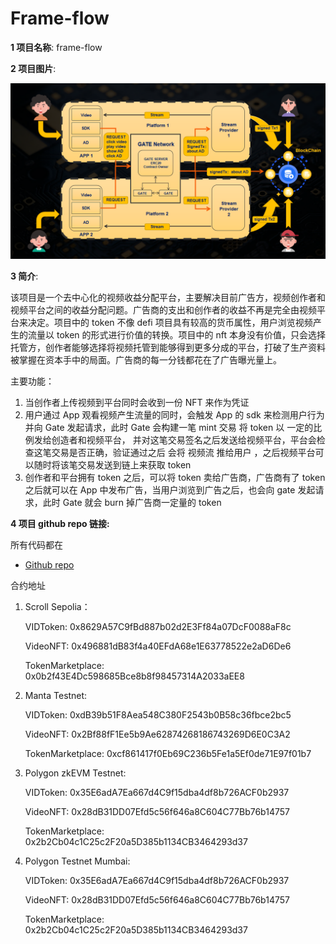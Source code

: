 # Frame-flow

**1 项目名称**: frame-flow

**2 项目图片**:

![img-001](img/Decentralized-Video-revenue-Distribution/img001.png)

**3 简介**:

该项目是一个去中心化的视频收益分配平台，主要解决目前广告方，视频创作者和视频平台之间的收益分配问题。广告商的支出和创作者的收益不再是完全由视频平台来决定。项目中的 token 不像 defi 项目具有较高的货币属性，用户浏览视频产生的流量以 token 的形式进行价值的转换。项目中的 nft 本身没有价值，只会选择托管方，创作者能够选择将视频托管到能够得到更多分成的平台，打破了生产资料被掌握在资本手中的局面。广告商的每一分钱都花在了广告曝光量上。

主要功能：

1. 当创作者上传视频到平台同时会收到一份 NFT 来作为凭证
2. 用户通过 App 观看视频产生流量的同时，会触发 App 的 sdk 来检测用户行为并向 Gate 发起请求，此时 Gate 会构建一笔 mint 交易 将 token 以 一定的比例发给创造者和视频平台， 并对这笔交易签名之后发送给视频平台，平台会检查这笔交易是否正确，验证通过之后 会将 视频流 推给用户 ，之后视频平台可以随时将该笔交易发送到链上来获取 token
3. 创作者和平台拥有 token 之后，可以将 token 卖给广告商，广告商有了 token 之后就可以在 App 中发布广告，当用户浏览到广告之后，也会向 gate 发起请求，此时 Gate 就会 burn 掉广告商一定量的 token

**4 项目 github repo 链接:**

所有代码都在

- [Github repo](https://github.com/frame-flow/frame-flow)

合约地址

1.  Scroll Sepolia：

    VIDToken: 0x8629A57C9fBd887b02d2E3Ff84a07DcF0088aF8c

    VideoNFT: 0x496881dB83f4a40EFdA68e1E63778522e2aD6De6

    TokenMarketplace: 0x0b2f43E4Dc598685Bce8b8f98457314A2033aEE8

2.  Manta Testnet:

    VIDToken: 0xdB39b51F8Aea548C380F2543b0B58c36fbce2bc5

    VideoNFT: 0x2Bf88fF1Ee5b9Ae62874268186743269D6E0C3A2

    TokenMarketplace: 0xcf861417f0Eb69C236b5Fe1a5Ef0de71E97f01b7

3.  Polygon zkEVM Testnet:

    VIDToken: 0x35E6adA7Ea667d4C9f15dba4df8b726ACF0b2937

    VideoNFT: 0x28dB31DD07Efd5c56f646a8C604C77Bb76b14757

    TokenMarketplace: 0x2b2Cb04c1C25c2F20a5D385b1134CB3464293d37

4.  Polygon Testnet Mumbai:

    VIDToken: 0x35E6adA7Ea667d4C9f15dba4df8b726ACF0b2937

    VideoNFT: 0x28dB31DD07Efd5c56f646a8C604C77Bb76b14757

    TokenMarketplace: 0x2b2Cb04c1C25c2F20a5D385b1134CB3464293d37
